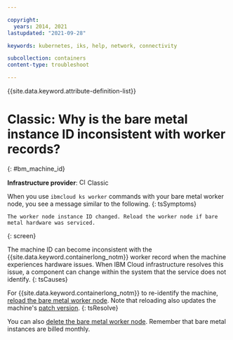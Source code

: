 ```yaml
---

copyright: 
  years: 2014, 2021
lastupdated: "2021-09-28"

keywords: kubernetes, iks, help, network, connectivity

subcollection: containers
content-type: troubleshoot

---
```





{{site.data.keyword.attribute-definition-list}}


# Classic: Why is the bare metal instance ID inconsistent with worker records?
{: #bm_machine_id}

**Infrastructure provider**: <img src="images/icon-classic.png" alt="Classic infrastructure provider icon" width="15" style="width:15px; border-style: none"/> Classic


When you use `ibmcloud ks worker` commands with your bare metal worker node, you see a message similar to the following.
{: tsSymptoms}

```
The worker node instance ID changed. Reload the worker node if bare metal hardware was serviced.
```
{: screen}


The machine ID can become inconsistent with the {{site.data.keyword.containerlong_notm}} worker record when the machine experiences hardware issues. When IBM Cloud infrastructure resolves this issue, a component can change within the system that the service does not identify.
{: tsCauses}


For {{site.data.keyword.containerlong_notm}} to re-identify the machine, [reload the bare metal worker node](/docs/containers?topic=containers-kubernetes-service-cli#cs_worker_reload). Note that reloading also updates the machine's [patch version](/docs/containers?topic=containers-changelog).
{: tsResolve}

You can also [delete the bare metal worker node](/docs/containers?topic=containers-kubernetes-service-cli#cs_cluster_rm). Remember that bare metal instances are billed monthly.






